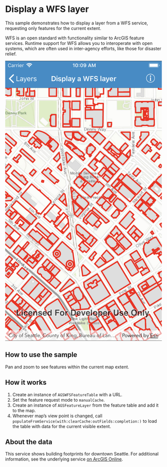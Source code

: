 # Display a WFS layer

This sample demonstrates how to display a layer from a WFS service,
requesting only features for the current extent.

WFS is an open standard with functionality similar to ArcGIS feature
services. Runtime support for WFS allows you to interoperate with open
systems, which are often used in inter-agency efforts, like those for
disaster relief.

![](image1.png)

## How to use the sample

Pan and zoom to see features within the current map extent.

## How it works

1.  Create an instance of `AGSWFSFeatureTable` with a URL.
2.  Set the feature request mode to `manualCache`.
3.  Create an instance of `AGSFeatureLayer` from the feature table and
    add it to the map.
4.  Whenever map’s view point is changed, call
    `populateFromService(with:clearCache:outFields:completion:)` to load
    the table with data for the current visible extent.

## About the data

This service shows building footprints for downtown Seattle. For
additional information, see the underlying service [on ArcGIS
Online](https://arcgisruntime.maps.arcgis.com/home/item.html?id=1b81d35c5b0942678140efc29bc25391).
